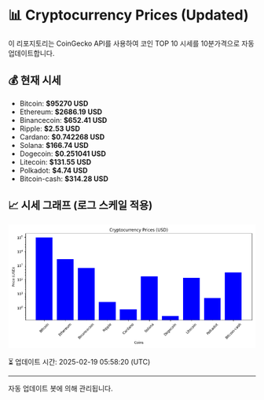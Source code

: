 
# 📊 Cryptocurrency Prices (Updated)

이 리포지토리는 CoinGecko API를 사용하여 코인 TOP 10 시세를 10분가격으로 자동 업데이트합니다.

## 💰 현재 시세
- Bitcoin: **$95270 USD**
- Ethereum: **$2686.19 USD**
- Binancecoin: **$652.41 USD**
- Ripple: **$2.53 USD**
- Cardano: **$0.742268 USD**
- Solana: **$166.74 USD**
- Dogecoin: **$0.251041 USD**
- Litecoin: **$131.55 USD**
- Polkadot: **$4.74 USD**
- Bitcoin-cash: **$314.28 USD**

## 📈 시세 그래프 (로그 스케일 적용)
![Crypto Prices](crypto_prices.png)

⏳ 업데이트 시간: 2025-02-19 05:58:20 (UTC)

---
자동 업데이트 봇에 의해 관리됩니다.
